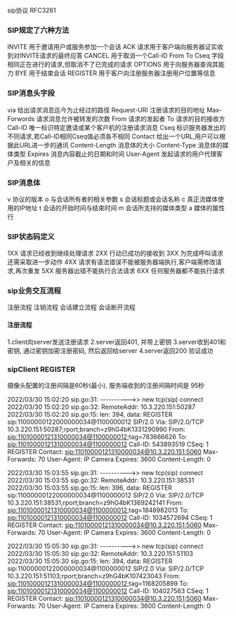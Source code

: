 sip协议 RFC3261

### SIP规定了六种方法
INVITE      用于邀请用户或服务参加一个会话
ACK         请求用于客户端向服务器证实收到对INVITE请求的最终应答
CANCEL      用于取消一个Call-ID From To Cseq 字段相同正在进行的请求,但取消不了已完成的请求
OPTIONS     用于向服务器查询其能力
BYE         用于结束会话
REGISTER    用于客户向注册服务器注册用户位置等信息

### SIP消息头字段
via          给出请求消息迄今为止经过的路径
Request-URI  注册请求的目的地址
Max-Forwords 请求消息允许被转发的次数
From         请求的发起者
To           请求的目的接收方
Call-ID      唯一标识特定邀请或某个客户机的注册请求消息
Cseq         标识服务器发出的不同请求,若Call-ID相同Cseq值必须各不相同
Contact      给出一个URL,用户可以根据此URL进一步的通讯
Content-Length   消息体的大小
Content-Type     消息体的媒体类型
Expires      消息内容截止的日期和时间
User-Agent   发起请求的用户代理客户及相关的信息
### SIP消息体
v       协议的版本
o       与会话所有者的相关参数
s       会话标题或会话名称
c       真正流媒体使用的IP地址
t       会话的开始时间与结束时间
m       会话所支持的媒体类型
a       媒体的属性行
### SIP状态码定义
1XX     请求已经收到继续处理请求
2XX     行动已成功的接收到
3XX     为完成呼叫请求还需采取进一步动作
4XX     请求有语法错误不能被服务器端执行,客户端需修改请求,再次重发
5XX     服务器出错不能执行合法请求
6XX     任何服务器都不能执行请求

### sip业务交互流程
注册流程
注销流程
会话建立流程
会话断开流程

#### 注册流程
1.client向server发送注册请求
2.server返回401, 并带上密钥
3.server收到401和密钥, 通过密钥加密注册密码, 然后返回给server
4.server返回200 验证成功

### sipClient REGISTER
摄像头配置的注册间隔是60秒(最小), 服务端收到的注册间隔时间是 95秒

2022/03/30 15:02:20 sip.go:31: ---------->> new tcp(sip) connect
2022/03/30 15:02:20 sip.go:32: RemoteAddr: 10.3.220.151:50287
2022/03/30 15:02:20 sip.go:15: len: 394, data: REGISTER sip:11000000122000000034@1100000012 SIP/2.0
Via: SIP/2.0/TCP 10.3.220.151:50287;rport;branch=z9hG4bK1331290990
From: <sip:11010000121310000034@1100000012>;tag=783666626
To: <sip:11010000121310000034@1100000012>
Call-ID: 543893519
CSeq: 1 REGISTER
Contact: <sip:11010000121310000034@10.3.220.151:5060>
Max-Forwards: 70
User-Agent: IP Camera
Expires: 3600
Content-Length: 0


2022/03/30 15:03:55 sip.go:31: ---------->> new tcp(sip) connect
2022/03/30 15:03:55 sip.go:32: RemoteAddr: 10.3.220.151:38531
2022/03/30 15:03:55 sip.go:15: len: 396, data: REGISTER sip:11000000122000000034@1100000012 SIP/2.0
Via: SIP/2.0/TCP 10.3.220.151:38531;rport;branch=z9hG4bK1369242141
From: <sip:11010000121310000034@1100000012>;tag=1848982013
To: <sip:11010000121310000034@1100000012>
Call-ID: 1034572694
CSeq: 1 REGISTER
Contact: <sip:11010000121310000034@10.3.220.151:5060>
Max-Forwards: 70
User-Agent: IP Camera
Expires: 3600
Content-Length: 0


2022/03/30 15:05:30 sip.go:31: ---------->> new tcp(sip) connect
2022/03/30 15:05:30 sip.go:32: RemoteAddr: 10.3.220.151:51103
2022/03/30 15:05:30 sip.go:15: len: 394, data: REGISTER sip:11000000122000000034@1100000012 SIP/2.0
Via: SIP/2.0/TCP 10.3.220.151:51103;rport;branch=z9hG4bK107423043
From: <sip:11010000121310000034@1100000012>;tag=1168205899
To: <sip:11010000121310000034@1100000012>
Call-ID: 104027563
CSeq: 1 REGISTER
Contact: <sip:11010000121310000034@10.3.220.151:5060>
Max-Forwards: 70
User-Agent: IP Camera
Expires: 3600
Content-Length: 0
